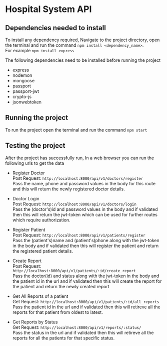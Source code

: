 # Hospital System API

## Dependencies needed to install

To install any dependency required, Navigate to the project directory, open the terminal and run the command `npm install <dependency_name>`.\
For example `npm install express`

The following dependencies need to be installed before running the project

* express
* nodemon
* mongoose
* passport
* passport-jwt
* crypto-js
* jsonwebtoken

## Running the project

To run the project open the terminal and run the command `npm start`

## Testing the project

After the project has successfully run, In a web browser you can run the following urls to get the data

* Register Doctor\
  Post Request: `http://localhost:8000/api/v1/doctors/register`\
  Pass the name, phone and password values in the body for this route and this will return the newly registered doctor details.

* Doctor Login\
  Post Request: `http://localhost:8000/api/v1/doctors/login`\
  Pass the (doctor's)id and password values in the body and if validated then  this will return the jwt-token which can be used for further routes which require authorization.

* Register Patient\
  Post Request: `http://localhost:8000/api/v1/patients/register`\
  Pass the (patient's)name and (patient's)phone along with the jwt-token in the body and if validated then this will register the patient and return the registered patient details.

* Create Report\
  Post Request: `http://localhost:8000/api/v1/patients/:id/create_report`\
  Pass the doctor(id) and status along with the jwt-token in the body and the patient id in the url and if validated then this will create the report for the patient and return the newly created report

* Get All Reports of a patient\
  Get Request: `http://localhost:8000/api/v1/patients/:id/all_reports`\
  Pass the patient id in the url and if validated then this will retireve all the reports for that patient from oldest to latest.

* Get Reports by Status\
  Get Request: `http://localhost:8000/api/v1/reports/:status/`\
  Pass the status in the url and if validated then this will retireve all the reports for all the patients for that specific status.


  

